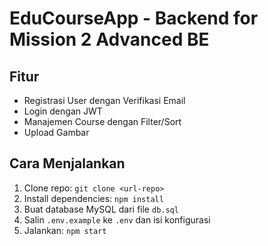# EduCourseApp - Backend for Mission 2 Advanced BE

## Fitur
- Registrasi User dengan Verifikasi Email
- Login dengan JWT
- Manajemen Course dengan Filter/Sort
- Upload Gambar

## Cara Menjalankan
1. Clone repo: `git clone <url-repo>`
2. Install dependencies: `npm install`
3. Buat database MySQL dari file `db.sql`
4. Salin `.env.example` ke `.env` dan isi konfigurasi
5. Jalankan: `npm start`